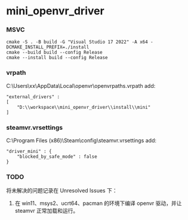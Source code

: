 # mini_openvr_driver
### MSVC
```
cmake -S . -B build -G "Visual Studio 17 2022" -A x64 -DCMAKE_INSTALL_PREFIX=./install
cmake --build build --config Release
cmake --install build --config Release
```

### vrpath
C:\Users\xx\AppData\Local\openvr\openvrpaths.vrpath
add:
```
"external_drivers" : 
[
    "D:\\workspace\\mini_openvr_driver\\install\\mini"
]
```

### steamvr.vrsettings
C:\Program Files (x86)\Steam\config\steamvr.vrsettings
add:
```
"driver_mini" : {
    "blocked_by_safe_mode" : false
}
```

### TODO
将未解决的问题记录在 Unresolved Issues 下：
1. 在 win11、msys2、ucrt64、pacman 的环境下编译 openvr 驱动，并让 steamvr 正常加载和运行。

